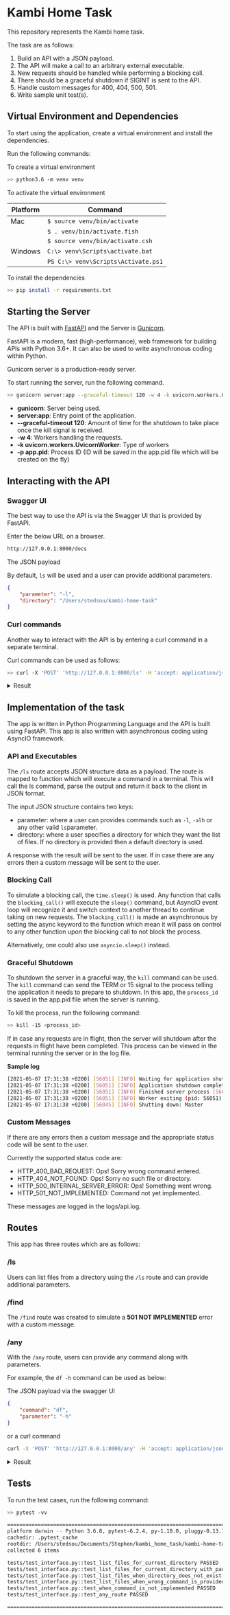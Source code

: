 # Kambi Home Task

This repository represents the Kambi home task.

The task are as follows:

1. Build an API with a JSON payload.
2. The API will make a call to an arbitrary external executable.
3. New requests should be handled while performing a blocking call.
4. There should be a graceful shutdown if SIGINT is sent to the API.
5. Handle custom messages for 400, 404, 500, 501.
6. Write sample unit test(s).

## Virtual Environment and Dependencies

To start using the application, create a virtual environment and install the dependencies.

Run the following commands:

To create a virtual environment

```bash
>> python3.6 -m venv venv
```

To activate the virtual environment

|Platform   |Command                                  |
|-----------|-----------------------------------------|
|Mac        |```$ source venv/bin/activate```         |
|           |```$ . venv/bin/activate.fish```         |
|           |```$ source venv/bin/activate.csh```     |
|Windows    |```C:\> venv\Scripts\activate.bat```     |
|           |```PS C:\> venv\Scripts\Activate.ps1```  |


To install the dependencies

```bash
>> pip install -r requirements.txt
```

## Starting the Server

The API is built with [FastAPI](https://fastapi.tiangolo.com/) and the Server is [Gunicorn]("https://gunicorn.org/").

FastAPI is a modern, fast (high-performance), web framework for building APIs with Python 3.6+. It can also be used to write asynchronous coding within Python.

Gunicorn server is a production-ready server.

To start running the server, run the following command.

```bash
>> gunicorn server:app --graceful-timeout 120 -w 4 -k uvicorn.workers.UvicornWorker -p app.pid
```
- **gunicorn**: Server being used.
- **server:app**: Entry point of the application.
- **--graceful-timeout 120**: Amount of time for the shutdown to take place once the kill signal is received.
- **-w 4**: Workers handling the requests.
- **-k uvicorn.workers.UvicornWorker**: Type of workers
- **-p app.pid**: Process ID (ID will be saved in the app.pid file which will be created on the fly)

## Interacting with the API
### Swagger UI

The best way to use the API is via the Swagger UI that is provided by FastAPI.

Enter the below URL on a browser.

```bash
http://127.0.0.1:8000/docs
```

The JSON payload

By default, `ls` will be used and a user can provide additional parameters.

```json
{
    "parameter": "-l",
    "directory": "/Users/stedsou/kambi-home-task"
}
```

### Curl commands

Another way to interact with the API is by entering a curl command in a separate terminal.

Curl commands can be used as follows:

```bash
>> curl -X 'POST' 'http://127.0.0.1:8000/ls' -H 'accept: application/json' -H 'Content-Type: application/json' -d '{"parameter": "-l", "directory": "/Users/stedsou/kambi-home-task"}'
```

<details>
<summary>Result</summary>

```json
{
  "command": "ls -l /Users/stedsou/kambi-home-task",
  "files": [
    "total 40",
    "-rw-r--r--@ 1 stedsou  58041779  7558  7 May 17:14 README.md",
    "drwxr-xr-x  4 stedsou  58041779   128  5 May 16:41 __pycache__",
    "-rw-r--r--  1 stedsou  58041779     6  7 May 17:13 app.pid",
    "drwxr-xr-x  4 stedsou  58041779   128  7 May 17:04 core",
    "drwxr-xr-x  4 stedsou  58041779   128  7 May 16:59 interface",
    "drwxr-xr-x  3 stedsou  58041779    96  7 May 00:57 logs",
    "drwxr-xr-x  4 stedsou  58041779   128  7 May 16:59 model",
    "-rw-r--r--  1 stedsou  58041779   518  5 May 16:52 requirements.txt",
    "-rw-r--r--  1 stedsou  58041779   280  5 May 16:41 server.py",
    "drwxr-xr-x  5 stedsou  58041779   160  7 May 17:08 tests",
    "drwxr-xr-x  4 stedsou  58041779   128  7 May 10:37 utils",
    "drwxr-xr-x  6 stedsou  58041779   192  2 May 17:09 venv"
  ]
}
```

</details>

## Implementation of the task

The app is written in Python Programming Language and the API is built using FastAPI. This app is also written with asynchronous coding using AsyncIO framework.

### API and Executables

The `/ls` route accepts JSON structure data as a payload. The route is mapped to function which will execute a command in a terminal. This will call the ls command, parse the output and return it back to the client in JSON format.

The input JSON structure contains two keys:
- parameter: where a user can provides commands such as `-l`, `-alh` or any other valid `ls`parameter.
- directory: where a user specifies a directory for which they want the list of files. If no directory is provided then a default directory is used.

A response with the result will be sent to the user. If in case there are any errors then a custom message will be sent to the user.

### Blocking Call

To simulate a blocking call, the `time.sleep()` is used. Any function that calls the `blocking_call()` will execute the `sleep()` command, but AsyncIO event loop will recognize it and switch context to another thread to continue taking on new requests. The `blocking_call()` is made an asynchronous by setting the async keyword to the function which mean it will pass on control to any other function upon the blocking call to not block the process.

Alternatively, one could also use `asyncio.sleep()` instead.

### Graceful Shutdown

To shutdown the server in a graceful way, the `kill` command can be used. The `kill` command can send the TERM or 15 signal to the process telling the application it needs to prepare to shutdown. In this app, the `process_id` is saved in the app.pid file when the server is running.

To kill the process, run the following command:

```bash
>> kill -15 <process_id>
```

If in case any requests are in flight, then the server will shutdown after the requests in flight have been completed. This process can be viewed in the terminal running the server or in the log file.

**Sample log**

```bash
[2021-05-07 17:31:38 +0200] [56051] [INFO] Waiting for application shutdown.
[2021-05-07 17:31:38 +0200] [56051] [INFO] Application shutdown complete.
[2021-05-07 17:31:38 +0200] [56051] [INFO] Finished server process [56051]
[2021-05-07 17:31:38 +0200] [56051] [INFO] Worker exiting (pid: 56051)
[2021-05-07 17:31:38 +0200] [56045] [INFO] Shutting down: Master
```

### Custom Messages

If there are any errors then a custom message and the appropriate status code will be sent to the user.

Currently the supported status code are:

- HTTP_400_BAD_REQUEST: Ops! Sorry wrong command entered.
- HTTP_404_NOT_FOUND: Ops! Sorry no such file or directory.
- HTTP_500_INTERNAL_SERVER_ERROR: Ops! Something went wrong.
- HTTP_501_NOT_IMPLEMENTED: Command not yet implemented.

These messages are logged in the logs/api.log.


## Routes

This app has three routes which are as follows:

### /ls

Users can list files from a directory using the `/ls` route and can provide additional parameters.

### /find

The `/find` route was created to simulate a **501 NOT IMPLEMENTED** error with a custom message.

### /any

With the `/any` route, users can provide any command along with parameters.


For example, the `df -h` command can be used as below:

The JSON payload via the swagger UI

```json
{
    "command": "df",
    "parameter": "-h"
}
```

or a curl command

```bash
curl -X 'POST' 'http://127.0.0.1:8000/any' -H 'accept: application/json' -H 'Content-Type: application/json' -d '{"command": "df", "parameter": "-h"}'
```

<details>
<summary>Result</summary>

```json
{
  "command": "df -h",
  "files": [
    "Filesystem       Size   Used  Avail Capacity iused      ifree %iused  Mounted on",
    "/dev/disk1s1s1  466Gi   14Gi  352Gi     4%  559993 4881892847    0%   /",
    "devfs           191Ki  191Ki    0Bi   100%     660          0  100%   /dev",
    "/dev/disk1s4    466Gi  3.0Gi  352Gi     1%       4 4882452836    0%   /System/Volumes/VM",
    "/dev/disk1s2    466Gi  304Mi  352Gi     1%    1189 4882451651    0%   /System/Volumes/Preboot",
    "/dev/disk1s5    466Gi  1.1Mi  352Gi     1%      19 4882452821    0%   /System/Volumes/Update",
    "/dev/disk1s6    466Gi   95Gi  352Gi    22% 1821728 4880631112    0%   /System/Volumes/Data",
    "map auto_home     0Bi    0Bi    0Bi   100%       0          0  100%   /System/Volumes/Data/home",
    "map -fstab        0Bi    0Bi    0Bi   100%       0          0  100%   /System/Volumes/Data/Network/Servers"
  ]
}
```
</details>

## Tests

To run the test cases, run the following command:

```bash
>> pytest -vv
```

```bash
=============================================================================== test session starts ===============================================================================
platform darwin -- Python 3.6.8, pytest-6.2.4, py-1.10.0, pluggy-0.13.1 -- /Users/stedsou/Documents/Stephen/kambi_home_task/kambi-home-task/venv/bin/python3.6
cachedir: .pytest_cache
rootdir: /Users/stedsou/Documents/Stephen/kambi_home_task/kambi-home-task
collected 6 items

tests/test_interface.py::test_list_files_for_current_directory PASSED                                                                                                       [ 16%]
tests/test_interface.py::test_list_files_for_current_directory_with_parametes PASSED                                                                                        [ 33%]
tests/test_interface.py::test_list_files_when_directory_does_not_exist PASSED                                                                                               [ 50%]
tests/test_interface.py::test_list_files_when_wrong_command_is_provided PASSED                                                                                              [ 66%]
tests/test_interface.py::test_when_command_is_not_implemented PASSED                                                                                                        [ 83%]
tests/test_interface.py::test_any_route PASSED                                                                                                                              [100%]

=============================================================================== 6 passed in 10.35s ================================================================================
```
